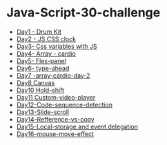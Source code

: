 # Java-Script-30-challenge

<ul>
<li><a href="https://justynamak.github.io/Java-Script-30-challenge/1/">Day1 - Drum Kit</a></li>
<li><a href="https://justynamak.github.io/Java-Script-30-challenge/2-clock/">Day2 - JS CSS clock</a></li>
<li><a href="https://justynamak.github.io/Java-Script-30-challenge/3-css-variables/">Day3- Css variables with JS</a></li> 
<li><a href="https://justynamak.github.io/Java-Script-30-challenge/4-array-cardio/">Day4- Array - cardio</a></li> 
<li><a href="https://justynamak.github.io/Java-Script-30-challenge/5-flex-panel/index.html">Day5- Flex-panel</a></li> 
<li><a href="https://justynamak.github.io/Java-Script-30-challenge/6-type-ahead/index.html">Day6- type-ahead</a></li> 
<li><a href="https://justynamak.github.io/Java-Script-30-challenge/7-array-cardio-day-2/index.html">Day7 -array-cardio-day-2</a></li> 
<li><a href="https://justynamak.github.io/Java-Script-30-challenge/8-canvas-draw/index.html">Day8 Canvas</a></li> 
<li><a href="https://justynamak.github.io/Java-Script-30-challenge/10-hold-shift/index.html">Day10 Hold-shift</a></li>
<li><a href="https://justynamak.github.io/Java-Script-30-challenge/11-custom-video-player/index.html">Day11 Custom-video-player</a></li>  
<li><a href="https://justynamak.github.io/Java-Script-30-challenge/13-slide-scroll">Day12-Code-sequence-detection</a></li> 
<li><a href="https://justynamak.github.io/Java-Script-30-challenge/13-slide-scroll">Day13-Slide-scroll</a></li> 
<li><a href="https://justynamak.github.io/Java-Script-30-challenge/14-refference-vs-copy">Day14-Refference-vs-copy</a></li> 
<li><a href="https://justynamak.github.io/Java-Script-30-challenge/15-local-storage">Day15-Local-storage and event delegation</a></li>
<li><a href="https://justynamak.github.io/Java-Script-30-challenge/16-mouse-move-effect">Day16-mouse-move-effect</a></li>
</ul>
